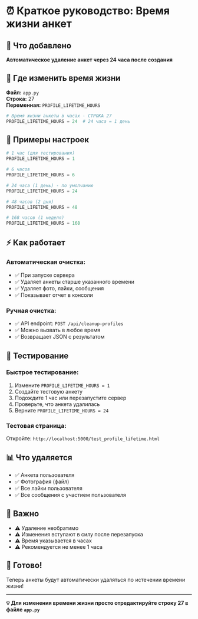 # ⏰ Краткое руководство: Время жизни анкет

## 🎯 Что добавлено

**Автоматическое удаление анкет через 24 часа после создания**

## 📍 Где изменить время жизни

**Файл:** `app.py`  
**Строка:** 27  
**Переменная:** `PROFILE_LIFETIME_HOURS`

```python
# Время жизни анкеты в часах - СТРОКА 27
PROFILE_LIFETIME_HOURS = 24  # 24 часа = 1 день
```

## 🔧 Примеры настроек

```python
# 1 час (для тестирования)
PROFILE_LIFETIME_HOURS = 1

# 6 часов
PROFILE_LIFETIME_HOURS = 6

# 24 часа (1 день) - по умолчанию
PROFILE_LIFETIME_HOURS = 24

# 48 часов (2 дня)
PROFILE_LIFETIME_HOURS = 48

# 168 часов (1 неделя)
PROFILE_LIFETIME_HOURS = 168
```

## ⚡ Как работает

### Автоматическая очистка:
- ✅ При запуске сервера
- ✅ Удаляет анкеты старше указанного времени
- ✅ Удаляет фото, лайки, сообщения
- ✅ Показывает отчет в консоли

### Ручная очистка:
- ✅ API endpoint: `POST /api/cleanup-profiles`
- ✅ Можно вызвать в любое время
- ✅ Возвращает JSON с результатом

## 🧪 Тестирование

### Быстрое тестирование:
1. Измените `PROFILE_LIFETIME_HOURS = 1`
2. Создайте тестовую анкету
3. Подождите 1 час или перезапустите сервер
4. Проверьте, что анкета удалилась
5. Верните `PROFILE_LIFETIME_HOURS = 24`

### Тестовая страница:
Откройте: `http://localhost:5000/test_profile_lifetime.html`

## 📊 Что удаляется

- ✅ Анкета пользователя
- ✅ Фотография (файл)
- ✅ Все лайки пользователя
- ✅ Все сообщения с участием пользователя

## 🚨 Важно

- ⚠️ Удаление необратимо
- ⚠️ Изменения вступают в силу после перезапуска
- ⚠️ Время указывается в часах
- ⚠️ Рекомендуется не менее 1 часа

## 🎉 Готово!

Теперь анкеты будут автоматически удаляться по истечении времени жизни!

---

**💡 Для изменения времени жизни просто отредактируйте строку 27 в файле `app.py`** 